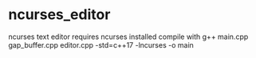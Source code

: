 # ncurses_editor
ncurses text editor
requires ncurses installed
compile with g++ main.cpp gap_buffer.cpp editor.cpp -std=c++17 -lncurses -o main

